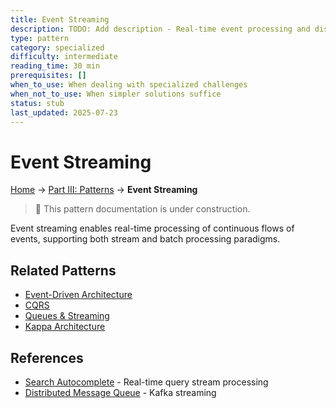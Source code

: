 ```yaml
---
title: Event Streaming
description: TODO: Add description - Real-time event processing and distribution
type: pattern
category: specialized
difficulty: intermediate
reading_time: 30 min
prerequisites: []
when_to_use: When dealing with specialized challenges
when_not_to_use: When simpler solutions suffice
status: stub
last_updated: 2025-07-23
---
```

# Event Streaming


<!-- Navigation -->
[Home](../introduction/index.md) → [Part III: Patterns](index.md) → **Event Streaming**

> 🚧 This pattern documentation is under construction.

Event streaming enables real-time processing of continuous flows of events, supporting both stream and batch processing paradigms.

## Related Patterns
- [Event-Driven Architecture](event-driven.md)
- [CQRS](cqrs.md)
- [Queues & Streaming](queues-streaming.md)
- [Kappa Architecture](kappa-architecture.md)

## References
- [Search Autocomplete](../case-studies/search-autocomplete.md) - Real-time query stream processing
- [Distributed Message Queue](../case-studies/distributed-message-queue.md) - Kafka streaming